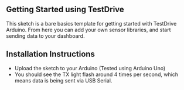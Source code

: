 ## Getting Started using TestDrive

This sketch is a bare basics template for getting started with TestDrive Arduino. From here you can add your own sensor libraries, and start sending data to your dashboard.

## Installation Instructions
* Upload the sketch to your Arduino (Tested using Arduino Uno)
* You should see the TX light flash around 4 times per second, which means data is being sent via USB Serial.